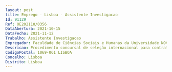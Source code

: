 ```yaml
--- 
layout: post
title: Emprego - Lisboa - Assistente Investigacao
Id: 91129
Ref: OE202110/0356
DataAbertura: 2021-10-15
DataFecho: 2021-11-12
Trabalho: Assistente Investigacao
Empregador: Faculdade de Ciências Sociais e Humanas da Universidade NOVA de Lisboa - NOVA School of Social Scien
Descricao: Procedimento concursal de seleção internacional para contratação de 1 assistente de investigação, através de contrato de trabalho a termo incerto na Universidade Nova de Lisboa — Faculdade de Ciências Sociais e Humanas, para o exercício de atividades de investigação no âmbito do projeto de investigação “4  OCEANS. Human History of Marine Life  Extraction, Knowledge, Drivers and Consumption of Marine Resources, c.100 BCE to c.1860 CE”, financiado por fundos europeus (European Research Council) no âmbito do programade investigação e inovação Horizonte 2020 da União Europeia (Grant Agreement n. 951649).
CodigoPostal: 1069-061 LISBOA
Concelho: Lisboa
Distrito: Lisboa
--- 
```

